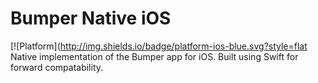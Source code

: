 # Bumper Native iOS
[![Platform](http://img.shields.io/badge/platform-ios-blue.svg?style=flat
Native implementation of the Bumper app for iOS. Built using Swift for forward compatability.


